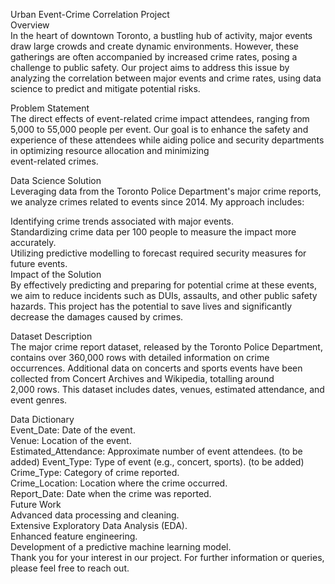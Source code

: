 Urban Event-Crime Correlation Project  
Overview  
In the heart of downtown Toronto, a bustling hub of activity, major events draw large crowds and create dynamic environments. However, these gatherings are often accompanied by increased crime rates, posing a challenge to public safety. Our project aims to address this   issue by analyzing the correlation between major events and crime rates, using data science to predict and mitigate potential risks.  

Problem Statement  
The direct effects of event-related crime impact attendees, ranging from 5,000 to 55,000 people per event. Our goal is to enhance the safety and experience of these attendees while aiding police and security departments in optimizing resource allocation and minimizing  
 event-related crimes.  

Data Science Solution  
Leveraging data from the Toronto Police Department's major crime reports, we analyze crimes related to events since 2014. My approach includes:  

Identifying crime trends associated with major events.  
Standardizing crime data per 100 people to measure the impact more accurately.  
Utilizing predictive modelling to forecast required security measures for future events.  
Impact of the Solution  
By effectively predicting and preparing for potential crime at these events, we aim to reduce incidents such as DUIs, assaults, and other public safety hazards. This project has the potential to save lives and significantly decrease the damages caused by crimes.  

Dataset Description  
The major crime report dataset, released by the Toronto Police Department, contains over 360,000 rows with detailed information on crime occurrences. Additional data on concerts and sports events have been collected from Concert Archives and Wikipedia, totalling around  
 2,000 rows. This dataset includes dates, venues, estimated attendance, and event genres.  

Data Dictionary  
Event_Date: Date of the event.  
Venue: Location of the event.  
Estimated_Attendance: Approximate number of event attendees.  (to be added)
Event_Type: Type of event (e.g., concert, sports).  (to be added)
Crime_Type: Category of crime reported.  
Crime_Location: Location where the crime occurred.  
Report_Date: Date when the crime was reported.  
Future Work  
Advanced data processing and cleaning.  
Extensive Exploratory Data Analysis (EDA).  
Enhanced feature engineering.  
Development of a predictive machine learning model.  
Thank you for your interest in our project. For further information or queries, please feel free to reach out.  

